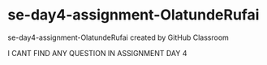 # se-day4-assignment-OlatundeRufai
se-day4-assignment-OlatundeRufai created by GitHub Classroom

I CANT FIND ANY QUESTION IN ASSIGNMENT DAY 4
